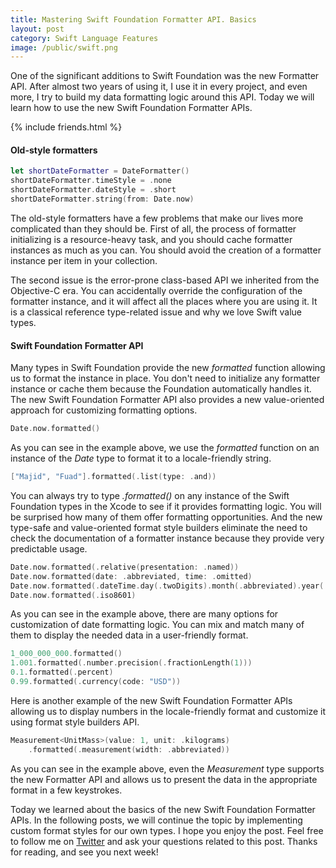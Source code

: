 ```yaml
---
title: Mastering Swift Foundation Formatter API. Basics
layout: post
category: Swift Language Features
image: /public/swift.png
---
```


One of the significant additions to Swift Foundation was the new Formatter API. After almost two years of using it, I use it in every project, and even more, I try to build my data formatting logic around this API. Today we will learn how to use the new Swift Foundation Formatter APIs.

{% include friends.html %}

#### Old-style formatters

```swift
let shortDateFormatter = DateFormatter()
shortDateFormatter.timeStyle = .none
shortDateFormatter.dateStyle = .short
shortDateFormatter.string(from: Date.now)
```

The old-style formatters have a few problems that make our lives more complicated than they should be. First of all, the process of formatter initializing is a resource-heavy task, and you should cache formatter instances as much as you can. You should avoid the creation of a formatter instance per item in your collection. 

The second issue is the error-prone class-based API we inherited from the Objective-C era. You can accidentally override the configuration of the formatter instance, and it will affect all the places where you are using it. It is a classical reference type-related issue and why we love Swift value types.

#### Swift Foundation Formatter API
Many types in Swift Foundation provide the new *formatted* function allowing us to format the instance in place. You don't need to initialize any formatter instance or cache them because the Foundation automatically handles it. The new Swift Foundation Formatter API also provides a new value-oriented approach for customizing formatting options.

```swift
Date.now.formatted()
```

As you can see in the example above, we use the *formatted* function on an instance of the *Date* type to format it to a locale-friendly string. 

```swift
["Majid", "Fuad"].formatted(.list(type: .and))
```

You can always try to type *.formatted()* on any instance of the Swift Foundation types in the Xcode to see if it provides formatting logic. You will be surprised how many of them offer formatting opportunities. And the new type-safe and value-oriented format style builders eliminate the need to check the documentation of a formatter instance because they provide very predictable usage.

```swift
Date.now.formatted(.relative(presentation: .named))
Date.now.formatted(date: .abbreviated, time: .omitted)
Date.now.formatted(.dateTime.day(.twoDigits).month(.abbreviated).year(.twoDigits))
Date.now.formatted(.iso8601)
```

As you can see in the example above, there are many options for customization of date formatting logic. You can mix and match many of them to display the needed data in a user-friendly format.

```swift
1_000_000_000.formatted()
1.001.formatted(.number.precision(.fractionLength(1)))
0.1.formatted(.percent)
0.99.formatted(.currency(code: "USD"))
```

Here is another example of the new Swift Foundation Formatter APIs allowing us to display numbers in the locale-friendly format and customize it using format style builders API.

```swift
Measurement<UnitMass>(value: 1, unit: .kilograms)
    .formatted(.measurement(width: .abbreviated))
```

As you can see in the example above, even the *Measurement* type supports the new Formatter API and allows us to present the data in the appropriate format in a few keystrokes. 

Today we learned about the basics of the new Swift Foundation Formatter APIs. In the following posts, we will continue the topic by implementing custom format styles for our own types. I hope you enjoy the post. Feel free to follow me on [Twitter](https://twitter.com/mecid) and ask your questions related to this post. Thanks for reading, and see you next week!
